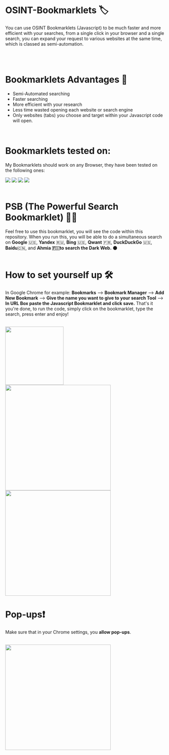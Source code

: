 # OSINT-Bookmarklets 🏷️
You can use OSINT Bookmarklets (Javascript) to be much faster and more efficient with your searches, from a single click in your browser and a single search,  you can expand your request to various websites at the same time, which is classed as semi-automation.

<br>
<br>

# Bookmarklets Advantages 🚀
- Semi-Automated searching
- Faster searching 
- More efficient with your research
- Less time wasted opening each website or search engine
- Only websites (tabs) you choose and target within your Javascript code will open.
<br>

# Bookmarklets tested on:
My Bookmarklets should work on any Browser, they have been tested on the following ones:
<p float="left">
<img src="https://img.shields.io/badge/Safari-FF1B2D?style=for-the-badge&logo=Safari&logoColor=white">
<img src="https://img.shields.io/badge/Google_chrome-4285F4?style=for-the-badge&logo=Google-chrome&logoColor=white">
<img src="https://img.shields.io/badge/Firefox_Browser-FF7139?style=for-the-badge&logo=Firefox-Browser&logoColor=white">
<img src="https://img.shields.io/badge/Microsoft_Edge-0078D7?style=for-the-badge&logo=Microsoft-edge&logoColor=white">
<br>
<br>

  
# PSB (The Powerful Search Bookmarklet) 💪🏼
Feel free to use this bookmarklet, you will see the code within this repository.
When you run this, you will be able to do a simultaneous search on **Google** 🇺🇸, **Yandex** 🇷🇺, **Bing** 🇺🇸, **Qwant** 🇫🇷, **DuckDuckGo** 🇺🇸, **Baidu**🇨🇳, and **Ahmia 🇫🇮to search the Dark Web.** 🌑
<br>
<br>
# How to set yourself up 🛠
In Google Chrome for example: **Bookmarks** --> **Bookmark Manager** -->  **Add New Bookmark** --> **Give the name you want to give to your search Tool** --> **In URL Box paste the Javascript Bookmarklet and click save.**
That's it you're done, to run the code, simply click on the bookmarklet, type the search, press enter and enjoy! 
<br>
<br>

<p float="left">

<img width="184" src="https://user-images.githubusercontent.com/104733166/171768750-05559ed0-ba28-4a26-8dde-5ae03551d237.png">

<img width="333" src="https://user-images.githubusercontent.com/104733166/171768775-73dac4ae-e40b-4734-a163-c0fc95f873b3.png">

<img width="333" src="https://user-images.githubusercontent.com/104733166/171768776-37b9eb09-96d0-4d6e-8782-f32050bf43c9.png">
  
# Pop-ups❗
Make sure that in your Chrome settings, you **allow pop-ups**.
  <br>
  <br>
  
  
  <img width="333" src="https://user-images.githubusercontent.com/104733166/171769107-863a3838-8630-49bd-8e09-48c27dcd59aa.png">

  
